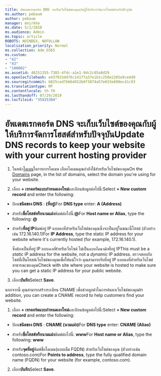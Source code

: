 ```yaml
---
title: อัพเดตเรกคอร์ด DNS จะเก็บเว็บไซต์ของคุณกับผู้ให้บริการจัดการโฮสต์สำหรับปัจจุบัน
ms.author: pebaum
author: pebaum
manager: mnirkhe
ms.date: 5/2/2018
ms.audience: Admin
ms.topic: article
ROBOTS: NOINDEX, NOFOLLOW
localization_priority: Normal
ms.collection: Adm_O365
ms.custom:
- "42"
- "43"
- "100002"
ms.assetid: 48251355-7383-4fdc-a1e1-9dc2c85a8d29
ms.openlocfilehash: e437015d476c1417fa37e1b1c250e2205e9ce4d9
ms.sourcegitcommit: b825ced7b66d452b0f3874a57e033e690ec41c93
ms.translationtype: MT
ms.contentlocale: th-TH
ms.lasthandoff: 07/29/2019
ms.locfileid: "35925304"
---
```

# <a name="update-dns-records-to-keep-your-website-with-your-current-hosting-provider"></a><span data-ttu-id="77007-102">อัพเดตเรกคอร์ด DNS จะเก็บเว็บไซต์ของคุณกับผู้ให้บริการจัดการโฮสต์สำหรับปัจจุบัน</span><span class="sxs-lookup"><span data-stu-id="77007-102">Update DNS records to keep your website with your current hosting provider</span></span>

1. <span data-ttu-id="77007-103">ในหน้า[โดเมน](https://portal.office.com/adminportal/home#/Domains)ในรายการโดเมน เลือกโดเมนคุณกำลังใช้สำหรับเว็บไซต์ของคุณ</span><span class="sxs-lookup"><span data-stu-id="77007-103">On the [Domains](https://portal.office.com/adminportal/home#/Domains) page, in the list of domains, select the domain you're using for your website.</span></span>

2. <span data-ttu-id="77007-104">เลือก **+ เรกคอร์ดแบบกำหนดเองใหม่**และป้อนข้อมูลต่อไปนี้:</span><span class="sxs-lookup"><span data-stu-id="77007-104">Select **+ New custom record** and enter the following:</span></span>

  - <span data-ttu-id="77007-105">ป้อน**ชนิดของ DNS** : **(ที่อยู่)**</span><span class="sxs-lookup"><span data-stu-id="77007-105">For **DNS type** enter: **A (Address)**</span></span>

  - <span data-ttu-id="77007-106">สำหรับ**ชื่อโฮสต์หรือนามแฝง**พิมพ์ต่อไปนี้:**@**</span><span class="sxs-lookup"><span data-stu-id="77007-106">For **Host name or Alias**, type the following: **@**</span></span>

  - <span data-ttu-id="77007-107">สำหรับ**ที่อยู่ IP**พิมพ์อยู่ IP แบบคงที่สำหรับเว็บไซต์ของคุณซึ่งจะเป็นอยู่ในขณะนี้โฮสต์ (ตัวอย่างเช่น 172.16.140.1)</span><span class="sxs-lookup"><span data-stu-id="77007-107">For **IP Address**, type the static IP address for your website where it's currently hosted (for example, 172.16.140.1).</span></span>

    <span data-ttu-id="77007-108">ซึ่งต้องเป็นที่อยู่ IP แบบ*คงที่*สำหรับเว็บไซต์ ไม่เป็น*แบบไดนามิก*ที่อยู่ IP</span><span class="sxs-lookup"><span data-stu-id="77007-108">This must be a  *static*  IP address for the website, not a  *dynamic*  IP address.</span></span> <span data-ttu-id="77007-109">ตรวจสอบกับไซต์ที่เป็นโฮสต์เว็บไซต์ของคุณเพื่อให้แน่ใจว่า คุณสามารถรับที่อยู่ IP แบบคงที่สำหรับเว็บไซต์สาธารณะของคุณ</span><span class="sxs-lookup"><span data-stu-id="77007-109">Check with site where your website is hosted to make sure you can get a static IP address for your public website.</span></span>

3. <span data-ttu-id="77007-110">เลือก**บันทึก**</span><span class="sxs-lookup"><span data-stu-id="77007-110">Select **Save**.</span></span>

<span data-ttu-id="77007-111">นอกจากนี้ คุณสามารถสร้างระเบียน CNAME เพื่อช่วยลูกค้าในการค้นหาเว็บไซต์ของคุณ</span><span class="sxs-lookup"><span data-stu-id="77007-111">In addition, you can create a CNAME record to help customers find your website.</span></span>
  
1. <span data-ttu-id="77007-112">เลือก **+ เรกคอร์ดแบบกำหนดเองใหม่**และป้อนข้อมูลต่อไปนี้:</span><span class="sxs-lookup"><span data-stu-id="77007-112">Select **+ New custom record** and enter the following:</span></span>

  - <span data-ttu-id="77007-113">ป้อน**ชนิดของ DNS** : **CNAME (นามแฝง)**</span><span class="sxs-lookup"><span data-stu-id="77007-113">For **DNS type** enter: **CNAME (Alias)**</span></span>

  - <span data-ttu-id="77007-114">สำหรับ**ชื่อโฮสต์หรือนามแฝง**พิมพ์ต่อไปนี้: **www**</span><span class="sxs-lookup"><span data-stu-id="77007-114">For **Host name or Alias**, type the following: **www**</span></span>

  - <span data-ttu-id="77007-115">สำหรับ**จุดที่อยู่**พิมพ์ชื่อโดเมน(แบบเต็ม FQDN) สำหรับเว็บไซต์ของคุณ (ตัวอย่างเช่น contoso.com)</span><span class="sxs-lookup"><span data-stu-id="77007-115">For **Points to address**, type the fully qualified domain name (FQDN) for your website (for example, contoso.com).</span></span>

2. <span data-ttu-id="77007-116">เลือก**บันทึก**</span><span class="sxs-lookup"><span data-stu-id="77007-116">Select **Save**.</span></span>

